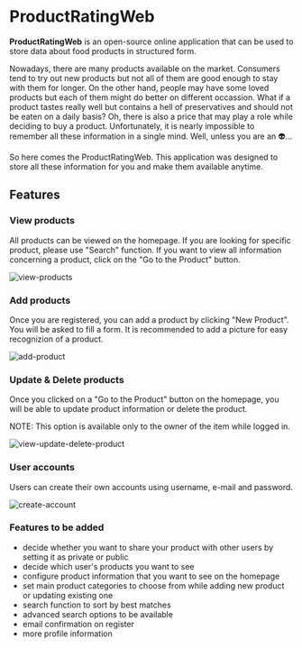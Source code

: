 # ProductRatingWeb
**ProductRatingWeb** is an open-source online application that can be used to store data about food products in structured form.

Nowadays, there are many products available on the market. Consumers tend to try out new products but not all of them are good enough to stay with them for longer. On the other hand, people may have some loved products but each of them might do better on different occassion. What if a product tastes really well but contains a hell of preservatives and should not be eaten on a daily basis? Oh, there is also a price that may play a role while deciding to buy a product. Unfortunately, it is nearly impossible to remember all these information in a single mind. Well, unless you are an :alien:...

So here comes the ProductRatingWeb. This application was designed to store all these information for you and make them available anytime.



## Features


### View products

All products can be viewed on the homepage. If you are looking for specific product, please use "Search" function.
If you want to view all information concerning a product, click on the "Go to the Product" button.

![view-products](https://user-images.githubusercontent.com/87876261/148648803-3e2fc60e-9c93-44e1-aaa4-8fbaeb7b51d8.jpg)

### Add products

Once you are registered, you can add a product by clicking "New Product". You will be asked to fill a form.
It is recommended to add a picture for easy recognizion of a product.

![add-product](https://user-images.githubusercontent.com/87876261/148648787-c1c9bdd7-8976-4471-95a6-eb3cde0aa8da.jpg)

### Update & Delete products

Once you clicked on a "Go to the Product" button on the homepage, you will be able to update product information or delete the product.

NOTE: This option is available only to the owner of the item while logged in.

![view-update-delete-product](https://user-images.githubusercontent.com/87876261/148648810-62fccf30-951b-420e-abd2-e0b11139e1d4.jpg)

### User accounts

Users can create their own accounts using username, e-mail and password.

![create-account](https://user-images.githubusercontent.com/87876261/148648798-85cdf9b3-5151-4e64-b4f9-20dde5a0204c.jpg)

### Features to be added

* decide whether you want to share your product with other users by setting it as private or public
* decide which user's products you want to see
* configure product information that you want to see on the homepage
* set main product categories to choose from while adding new product or updating existing one
* search function to sort by best matches
* advanced search options to be available
* email confirmation on register
* more profile information
